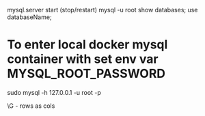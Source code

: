mysql.server start (stop/restart)
mysql -u root
show databases;
use databaseName;

# To enter local docker mysql container with set env var MYSQL_ROOT_PASSWORD
sudo mysql -h 127.0.0.1 -u root -p  

\G - rows as cols
